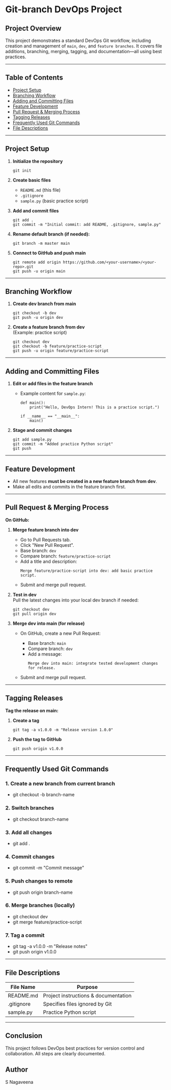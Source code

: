 # Git-branch DevOps Project

## Project Overview

This project demonstrates a standard DevOps Git workflow, including creation and management of `main`, `dev`, and `feature branches`. It covers file additions, branching, merging, tagging, and documentation—all using best practices.

---

## Table of Contents

- [Project Setup](#project-setup)
- [Branching Workflow](#branching-workflow)
- [Adding and Committing Files](#adding-and-committing-files)
- [Feature Development](#feature-development)
- [Pull Request & Merging Process](#pull-request--merging-process)
- [Tagging Releases](#tagging-releases)
- [Frequently Used Git Commands](#frequently-used-git-commands)
- [File Descriptions](#file-descriptions)

---

## Project Setup

1. **Initialize the repository**
    ```
    git init
    ```

2. **Create basic files**
    - `README.md` (this file)
    - `.gitignore`
    - `sample.py` (basic practice script)

3. **Add and commit files**
    ```
    git add .
    git commit -m "Initial commit: add README, .gitignore, sample.py"
    ```

4. **Rename default branch (if needed):**
    ```
    git branch -m master main
    ```

5. **Connect to GitHub and push main**
    ```
    git remote add origin https://github.com/<your-username>/<your-repo>.git
    git push -u origin main
    ```

---

## Branching Workflow

1. **Create dev branch from main**
    ```
    git checkout -b dev
    git push -u origin dev
    ```

2. **Create a feature branch from dev**  
   (Example: practice script)
    ```
    git checkout dev
    git checkout -b feature/practice-script
    git push -u origin feature/practice-script
    ```

---

## Adding and Committing Files

1. **Edit or add files in the feature branch**
    - Example content for `sample.py`:
        ```
        def main():
            print("Hello, DevOps Intern! This is a practice script.")

        if __name__ == "__main__":
            main()
        ```

2. **Stage and commit changes**
    ```
    git add sample.py
    git commit -m "Added practice Python script"
    git push
    ```

---

## Feature Development

- All new features **must be created in a new feature branch from dev**.
- Make all edits and commits in the feature branch first.

---

## Pull Request & Merging Process

**On GitHub:**

1. **Merge feature branch into dev**
    - Go to Pull Requests tab.
    - Click "New Pull Request".
    - Base branch: `dev`
    - Compare branch: `feature/practice-script`
    - Add a title and description:
        ```
        Merge feature/practice-script into dev: add basic practice script.
        ```
    - Submit and merge pull request.

2. **Test in dev**  
   Pull the latest changes into your local dev branch if needed:
    ```
    git checkout dev
    git pull origin dev
    ```

3. **Merge dev into main (for release)**
    - On GitHub, create a new Pull Request:
   
        - Base branch: `main`
        - Compare branch: `dev`
        - Add a message:
            ```
            Merge dev into main: integrate tested development changes for release.
            ```
    - Submit and merge pull request.

---

## Tagging Releases

**Tag the release on main:**

1. **Create a tag**
    ```
    git tag -a v1.0.0 -m "Release version 1.0.0"
    ```

2. **Push the tag to GitHub**
    ```
    git push origin v1.0.0
    ```

---

## Frequently Used Git Commands

### 1. Create a new branch from current branch

- git checkout -b branch-name

### 2. Switch branches

- git checkout branch-name

### 3. Add all changes

- git add .

### 4. Commit changes

- git commit -m "Commit message"

### 5. Push changes to remote

- git push origin branch-name

### 6. Merge branches (locally)

- git checkout dev
- git merge feature/practice-script

### 7. Tag a commit

- git tag -a v1.0.0 -m "Release notes"
- git push origin v1.0.0

---

## File Descriptions

| File Name     | Purpose                               |
|---------------|---------------------------------------|
| README.md     | Project instructions & documentation  |
| .gitignore    | Specifies files ignored by Git        |
| sample.py     | Practice Python script                |

---

## Conclusion

This project follows DevOps best practices for version control and collaboration. All steps are clearly documented.  

## Author
S Nagaveena

